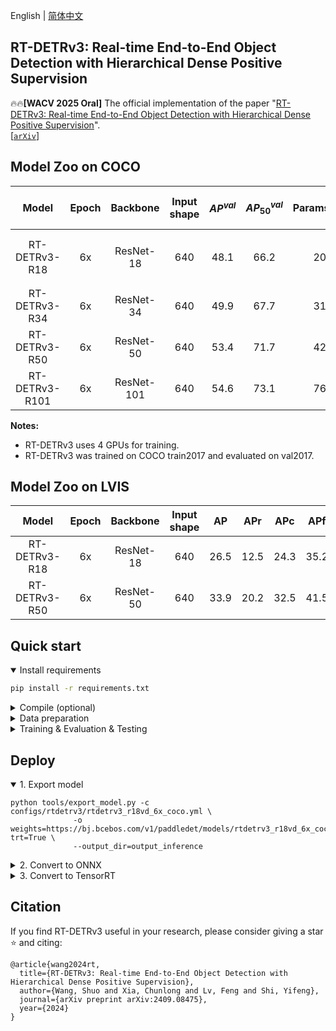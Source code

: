 English | [简体中文](README_cn.md)

## RT-DETRv3: Real-time End-to-End Object Detection with Hierarchical Dense Positive Supervision

:fire::fire:**[WACV 2025 Oral]** The official implementation of the paper "[RT-DETRv3: Real-time End-to-End Object Detection with Hierarchical Dense Positive Supervision](https://arxiv.org/pdf/2409.08475)". \
[[`arXiv`](https://arxiv.org/pdf/2409.08475)] 

## Model Zoo on COCO

| Model | Epoch | Backbone  | Input shape | $AP^{val}$ | $AP^{val}_{50}$| Params(M) | FLOPs(G) |  T4 TensorRT FP16(FPS) | Weight | Config | Log
|:--------------:|:-----:|:----------:| :-------:|:--------------------------:|:---------------------------:|:---------:|:--------:| :---------------------: |:------------------------------------------------------------------------------------:|:-------------------------------------------:|:---|
| RT-DETRv3-R18 | 6x |  ResNet-18 | 640 | 48.1 | 66.2 | 20 | 60 | 217 | [baidu 网盘](https://pan.baidu.com/s/1s7lyT6_fHmczoegQZXdX-w?pwd=54jp)  [google drive]([https://pan.baidu.com/s/1s7lyT6_fHmczoegQZXdX-w?pwd=54jp](https://drive.google.com/file/d/1zIDOjn1qDccC3TBsDlGQHOjVrehd26bk/view?usp=drive_link)) | [config](./configs/rtdetrv3/rtdetrv3_r18vd_6x_coco.yml) | 
| RT-DETRv3-R34 | 6x |  ResNet-34 | 640 | 49.9 | 67.7 | 31 | 92 | 161 | [baidu 网盘](https://pan.baidu.com/s/1VCg6oqNVF9_ZZdmlhUBgSA?pwd=pi32) | [config](./configs/rtdetrv3/rtdetrv3_r34vd_6x_coco.yml) | 
| RT-DETRv3-R50 | 6x |  ResNet-50 | 640 | 53.4 | 71.7 | 42 | 136 | 108 | [baidu 网盘](https://pan.baidu.com/s/1DuvrpMIqbU5okoDp16C94g?pwd=wrxy) | [config](./configs/rtdetrv3/rtdetrv3_r50vd_6x_coco.yml) | 
| RT-DETRv3-R101 | 6x |  ResNet-101 | 640 | 54.6 | 73.1 | 76 | 259 | 74 |  | [config](./configs/rtdetrv3/rtdetrv3_r101vd_6x_coco.yml) | 


**Notes:**
- RT-DETRv3 uses 4 GPUs for training.
- RT-DETRv3 was trained on COCO train2017 and evaluated on val2017.

## Model Zoo on LVIS

| Model | Epoch | Backbone  | Input shape | AP | APr | APc | APf | Weight | Config | Log
|:--------------:|:-----:|:----------:| :-------:|:--------------------------:|:---------------------------:|:---------:| :---------------------: |:------------------------------------------------------------------------------------:|:-------------------------------------------:|:---|
| RT-DETRv3-R18 | 6x |  ResNet-18 | 640 | 26.5 | 12.5 | 24.3 | 35.2 |  | [config](./configs/rtdetrv3/rtdetrv3_r18vd_6x_lvis.yml) | 
| RT-DETRv3-R50 | 6x |  ResNet-50 | 640 | 33.9 | 20.2 | 32.5 | 41.5 |  | [config](./configs/rtdetrv3/rtdetrv3_r50vd_6x_lvis.yml) |


## Quick start

<details open>
<summary>Install requirements</summary>

<!-- - PaddlePaddle == 2.4.2 -->
```bash
pip install -r requirements.txt
```

</details>

<details>
<summary>Compile (optional)</summary>

```bash
cd ./ppdet/modeling/transformers/ext_op/

python setup_ms_deformable_attn_op.py install
```
See [details](./ppdet/modeling/transformers/ext_op/)
</details>


<details>
<summary>Data preparation</summary>

- Download and extract COCO 2017 train and val images.
```
path/to/coco/
  annotations/  # annotation json files
  train2017/    # train images
  val2017/      # val images
```
- Modify config [`dataset_dir`](configs/datasets/coco_detection.yml)
</details>


<details>
<summary>Training & Evaluation & Testing</summary>

- Training on a Single GPU:

```shell
# training on single-GPU
export CUDA_VISIBLE_DEVICES=0
python tools/train.py -c configs/rtdetrv3/rtdetrv3_r18vd_6x_coco.yml --eval
```

- Training on Multiple GPUs:

```shell
# training on multi-GPU
export CUDA_VISIBLE_DEVICES=0,1,2,3
python -m paddle.distributed.launch --gpus 0,1,2,3 tools/train.py -c configs/rtdetrv3/rtdetrv3_r18vd_6x_coco.yml --fleet --eval
```

- Evaluation:

```shell
python tools/eval.py -c configs/rtdetrv3/rtdetrv3_r18vd_6x_coco.yml \
              -o weights=https://bj.bcebos.com/v1/paddledet/models/rtdetrv3_r18vd_6x_coco.pdparams
```

- Inference:

```shell
python tools/infer.py -c configs/rtdetrv3/rtdetrv3_r18vd_6x_coco.yml \
              -o weights=https://bj.bcebos.com/v1/paddledet/models/rtdetrv3_r18vd_6x_coco.pdparams \
              --infer_img=./demo/000000570688.jpg
```

</details>


## Deploy

<details open>
<summary>1. Export model </summary>

```shell
python tools/export_model.py -c configs/rtdetrv3/rtdetrv3_r18vd_6x_coco.yml \
              -o weights=https://bj.bcebos.com/v1/paddledet/models/rtdetrv3_r18vd_6x_coco.pdparams trt=True \
              --output_dir=output_inference
```

</details>

<details>
<summary>2. Convert to ONNX </summary>

- Install [Paddle2ONNX](https://github.com/PaddlePaddle/Paddle2ONNX) and ONNX

```shell
pip install onnx==1.13.0
pip install paddle2onnx==1.0.5
```

- Convert:

```shell
paddle2onnx --model_dir=./output_inference/rtdetrv3_r18vd_6x_coco/ \
            --model_filename model.pdmodel  \
            --params_filename model.pdiparams \
            --opset_version 16 \
            --save_file rtdetrv3_r18vd_6x_coco.onnx
```
</details>

<details>
<summary>3. Convert to TensorRT </summary>

- TensorRT version >= 8.5.1
- Inference can refer to [Bennchmark](../benchmark)

```shell
trtexec --onnx=./rtdetrv3_r18vd_6x_coco.onnx \
        --workspace=4096 \
        --shapes=image:1x3x640x640 \
        --saveEngine=rtdetrv3_r18vd_6x_coco.trt \
        --avgRuns=100 \
        --fp16
```
-
</details>

## Citation

If you find RT-DETRv3 useful in your research, please consider giving a star ⭐ and citing:

```
@article{wang2024rt,
  title={RT-DETRv3: Real-time End-to-End Object Detection with Hierarchical Dense Positive Supervision},
  author={Wang, Shuo and Xia, Chunlong and Lv, Feng and Shi, Yifeng},
  journal={arXiv preprint arXiv:2409.08475},
  year={2024}
}
```
